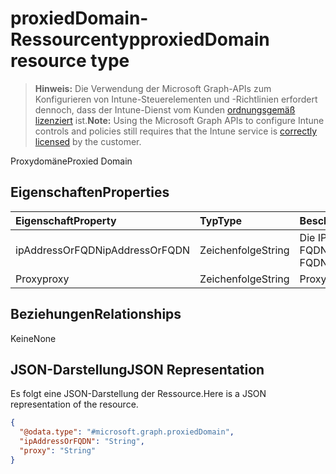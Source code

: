 # <a name="proxieddomain-resource-type"></a><span data-ttu-id="32269-101">proxiedDomain-Ressourcentyp</span><span class="sxs-lookup"><span data-stu-id="32269-101">proxiedDomain resource type</span></span>

> <span data-ttu-id="32269-102">**Hinweis:** Die Verwendung der Microsoft Graph-APIs zum Konfigurieren von Intune-Steuerelementen und -Richtlinien erfordert dennoch, dass der Intune-Dienst vom Kunden [ordnungsgemäß lizenziert](https://go.microsoft.com/fwlink/?linkid=839381) ist.</span><span class="sxs-lookup"><span data-stu-id="32269-102">**Note:** Using the Microsoft Graph APIs to configure Intune controls and policies still requires that the Intune service is [correctly licensed](https://go.microsoft.com/fwlink/?linkid=839381) by the customer.</span></span>

<span data-ttu-id="32269-103">Proxydomäne</span><span class="sxs-lookup"><span data-stu-id="32269-103">Proxied Domain</span></span>
## <a name="properties"></a><span data-ttu-id="32269-104">Eigenschaften</span><span class="sxs-lookup"><span data-stu-id="32269-104">Properties</span></span>
|<span data-ttu-id="32269-105">Eigenschaft</span><span class="sxs-lookup"><span data-stu-id="32269-105">Property</span></span>|<span data-ttu-id="32269-106">Typ</span><span class="sxs-lookup"><span data-stu-id="32269-106">Type</span></span>|<span data-ttu-id="32269-107">Beschreibung</span><span class="sxs-lookup"><span data-stu-id="32269-107">Description</span></span>|
|:---|:---|:---|
|<span data-ttu-id="32269-108">ipAddressOrFQDN</span><span class="sxs-lookup"><span data-stu-id="32269-108">ipAddressOrFQDN</span></span>|<span data-ttu-id="32269-109">Zeichenfolge</span><span class="sxs-lookup"><span data-stu-id="32269-109">String</span></span>|<span data-ttu-id="32269-110">Die IP-Adresse oder der FQDN</span><span class="sxs-lookup"><span data-stu-id="32269-110">The IP address or FQDN</span></span>|
|<span data-ttu-id="32269-111">Proxy</span><span class="sxs-lookup"><span data-stu-id="32269-111">proxy</span></span>|<span data-ttu-id="32269-112">Zeichenfolge</span><span class="sxs-lookup"><span data-stu-id="32269-112">String</span></span>|<span data-ttu-id="32269-113">Proxy-IP</span><span class="sxs-lookup"><span data-stu-id="32269-113">Proxy IP</span></span>|

## <a name="relationships"></a><span data-ttu-id="32269-114">Beziehungen</span><span class="sxs-lookup"><span data-stu-id="32269-114">Relationships</span></span>
<span data-ttu-id="32269-115">Keine</span><span class="sxs-lookup"><span data-stu-id="32269-115">None</span></span>
## <a name="json-representation"></a><span data-ttu-id="32269-116">JSON-Darstellung</span><span class="sxs-lookup"><span data-stu-id="32269-116">JSON Representation</span></span>
<span data-ttu-id="32269-117">Es folgt eine JSON-Darstellung der Ressource.</span><span class="sxs-lookup"><span data-stu-id="32269-117">Here is a JSON representation of the resource.</span></span>
<!-- {
  "blockType": "resource",
  "@odata.type": "microsoft.graph.proxiedDomain"
}
-->
``` json
{
  "@odata.type": "#microsoft.graph.proxiedDomain",
  "ipAddressOrFQDN": "String",
  "proxy": "String"
}
```



